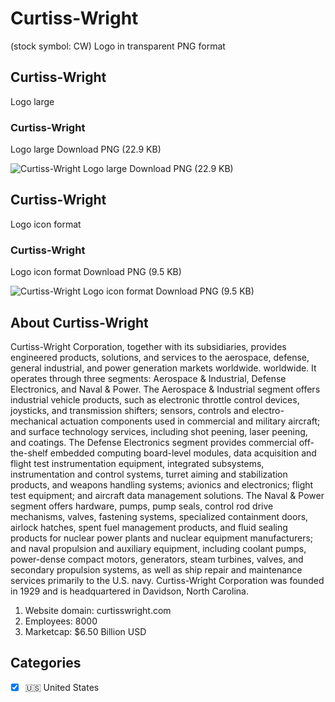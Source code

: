 # Curtiss-Wright
 (stock symbol: CW) Logo in transparent PNG format

## Curtiss-Wright
 Logo large

### Curtiss-Wright
 Logo large Download PNG (22.9 KB)

![Curtiss-Wright
 Logo large Download PNG (22.9 KB)](/img/orig/CW_BIG-02649b6a.png)

## Curtiss-Wright
 Logo icon format

### Curtiss-Wright
 Logo icon format Download PNG (9.5 KB)

![Curtiss-Wright
 Logo icon format Download PNG (9.5 KB)](/img/orig/CW-00b475df.png)

## About Curtiss-Wright


Curtiss-Wright Corporation, together with its subsidiaries, provides engineered products, solutions, and services to the aerospace, defense, general industrial, and power generation markets worldwide. worldwide. It operates through three segments: Aerospace & Industrial, Defense Electronics, and Naval & Power. The Aerospace & Industrial segment offers industrial vehicle products, such as electronic throttle control devices, joysticks, and transmission shifters; sensors, controls and electro-mechanical actuation components used in commercial and military aircraft; and surface technology services, including shot peening, laser peening, and coatings. The Defense Electronics segment provides commercial off-the-shelf embedded computing board-level modules, data acquisition and flight test instrumentation equipment, integrated subsystems, instrumentation and control systems, turret aiming and stabilization products, and weapons handling systems; avionics and electronics; flight test equipment; and aircraft data management solutions. The Naval & Power segment offers hardware, pumps, pump seals, control rod drive mechanisms, valves, fastening systems, specialized containment doors, airlock hatches, spent fuel management products, and fluid sealing products for nuclear power plants and nuclear equipment manufacturers; and naval propulsion and auxiliary equipment, including coolant pumps, power-dense compact motors, generators, steam turbines, valves, and secondary propulsion systems, as well as ship repair and maintenance services primarily to the U.S. navy. Curtiss-Wright Corporation was founded in 1929 and is headquartered in Davidson, North Carolina.

1. Website domain: curtisswright.com
2. Employees: 8000
3. Marketcap: $6.50 Billion USD


## Categories
- [x] 🇺🇸 United States
